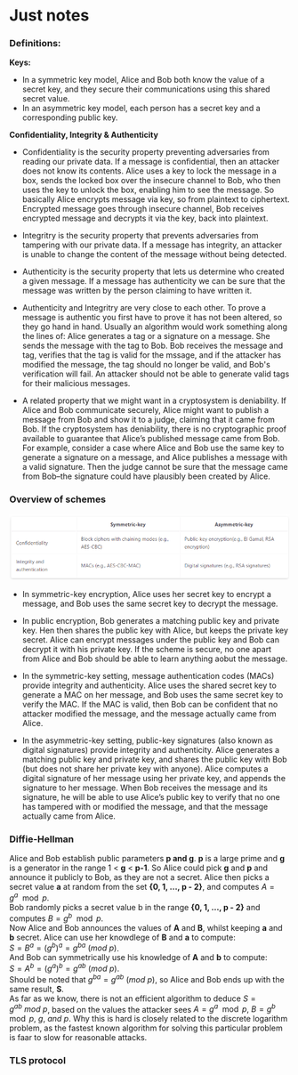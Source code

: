 # Just notes

### Definitions:

**Keys:**

- In a symmetric key model, Alice and Bob both know the value of a secret key, and they secure their communications using this shared secret value.
- In an asymmetric key model, each person has a secret key and a corresponding public key.

**Confidentiality, Integrity & Authenticity**

- Confidentiality is the security property preventing adversaries from reading our private data. If a message is confidential, then an attacker does not know its contents. Alice uses a key to lock the message in a box, sends the locked box over the insecure channel to Bob, who then uses the key to unlock the box, enabling him to see the message. So basically Alice encrypts message via key, so from plaintext to ciphertext. Encrypted message goes through insecure channel, Bob receives encrypted message and decrypts it via the key, back into plaintext.

- Integritry is the security property that prevents adversaries from tampering with our private data. If a message has integrity, an attacker is unable to change the content of the message without being detected. 

- Authenticity is the security property that lets us determine who created a given message. If a message has authenticity we can be sure that the message was written by the person claiming to have written it. 

- Authenticity and Integritry are very close to each other. To prove a message is authentic you first have to prove it has not been altered, so they go hand in hand.
Usually an algorithm would work something along the lines of: Alice generates a tag or a signature on a message. She sends the message with the tag to Bob. Bob receives the message and tag, verifies that the tag is valid for the mssage, and if the attacker has modified the message, the tag should no longer be valid, and Bob's verification will fail. An attacker should not be able to generate valid tags for their malicious messages.

- A related property that we might want in a cryptosystem is deniability. If Alice and Bob communicate securely, Alice might want to publish a message from Bob and show it to a judge, claiming that it came from Bob. If the cryptosystem has deniability, there is no cryptographic proof available to guarantee that Alice’s published message came from Bob. For example, consider a case where Alice and Bob use the same key to generate a signature on a message, and Alice publishes a message with a valid signature. Then the judge cannot be sure that the message came from Bob–the signature could have plausibly been created by Alice.


### Overview of schemes
![alt text](Images/image.png)
- In symmetric-key encryption, Alice uses her secret key to encrypt a message, and Bob uses the same secret key to decrypt the message.

- In public encryption, Bob generates a matching public key and private key. Hen then shares the public key with Alice, but keeps the private key secret. Alice can encrypt messages under the public key and Bob can decrypt it with his private key. If the scheme is secure, no one apart from Alice and Bob should be able to learn anything aobut the message.

- In the symmetric-key setting, message authentication codes (MACs) provide integrity and authenticity. Alice uses the shared secret key to generate a MAC on her message, and Bob uses the same secret key to verify the MAC. If the MAC is valid, then Bob can be confident that no attacker modified the message, and the message actually came from Alice.

- In the asymmetric-key setting, public-key signatures (also known as digital signatures) provide integrity and authenticity. Alice generates a matching public key and private key, and shares the public key with Bob (but does not share her private key with anyone). Alice computes a digital signature of her message using her private key, and appends the signature to her message. When Bob receives the message and its signature, he will be able to use Alice’s public key to verify that no one has tampered with or modified the message, and that the message actually came from Alice.

### Diffie-Hellman
Alice and Bob establish public parameters **p and g**. **p** is a large prime and **g** is a generator in the range 1 < **g** < **p-1**. So Alice could pick **g** and **p** and announce it publicly to Bob, as they are not a secret. Alice then picks a secret value **a** at random from the set **{0, 1, ..., p - 2}**, and computes $A = g^a \mod p$.  
Bob randomly picks a secret value b in the range **{0, 1, ..., p - 2}** and computes $B = g^b \mod p$.  
Now Alice and Bob announces the values of **A** and **B**, whilst keeping **a** and **b** secret. Alice can use her knowdlege of **B** and **a** to compute:  
$S = B^a = (g^b)^a = g^{ba}\ (mod\ p)$.  
And Bob can symmetrically use his knowledge of **A** and **b** to compute:  
$S = A^b = (g^a)^b = g^{ab}\ (mod\ p)$.  
Should be noted that $g^{ba} = g^{ab}\ (mod\ p)$, so Alice and Bob ends up with the same result, **S**.  
As far as we know, there is not an efficient algorithm to deduce $S = g^{ab}\ mod\ p$, based on the values the attacker sees $A = g^a \mod p,\ B = g^b \mod p,\ g,\ and\ p.$ Why this is hard is closely related to the discrete logarithm problem, as the fastest known algorithm for solving this particular problem is faar to slow for reasonable attacks.


### TLS protocol

